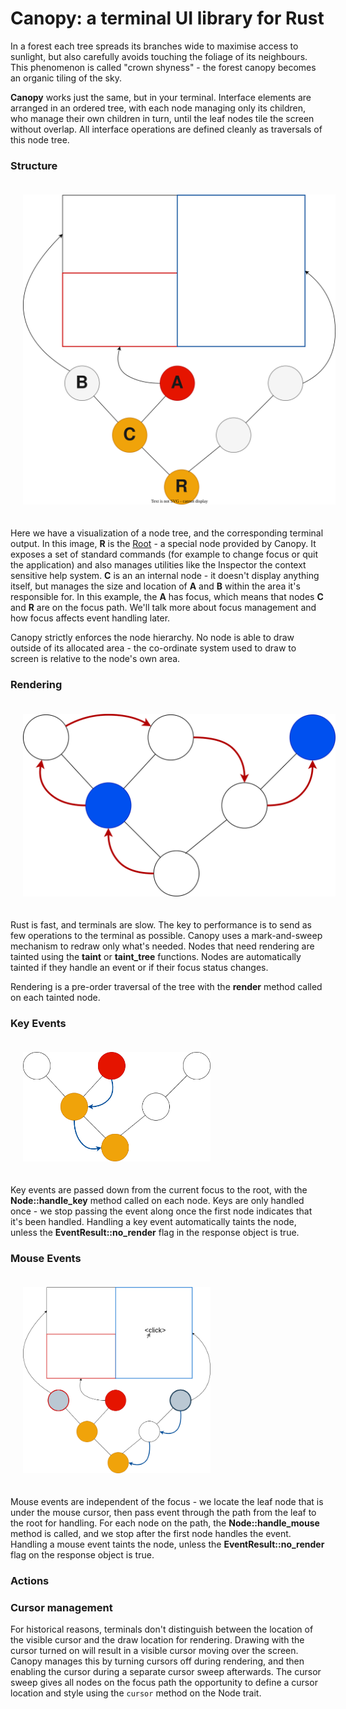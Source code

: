 
# Canopy: a terminal UI library for Rust

In a forest each tree spreads its branches wide to maximise access to sunlight, but also carefully avoids touching the
foliage of its neighbours. This phenomenon is called "crown shyness" - the forest canopy becomes an organic tiling of
the sky.

**Canopy** works just the same, but in your terminal. Interface elements are arranged in an ordered tree, with each node
managing only its children, who manage their own children in turn, until the leaf nodes tile the screen without overlap.
All interface operations are defined cleanly as traversals of this node tree.

### Structure

<center>
    <img width=500px style="padding: 20px;" src="assets/layout.svg">
</center>

Here we have a visualization of a node tree, and the corresponding terminal output. In this image, **R** is the
[Root](doc/canopy/struct.Root.html) - a special node provided by Canopy. It exposes a set of standard commands (for
example to change focus or quit the application) and also manages utilities like the Inspector the context sensitive
help system. **C** is an an internal node - it doesn't display anything itself, but manages the size and location of
**A** and **B** within the area it's responsible for. In this example, the **A** has focus, which means that nodes **C**
and **R** are on the focus path. We'll talk more about focus management and how focus affects event handling later.

Canopy strictly enforces the node hierarchy. No node is able to draw outside of its allocated area - the co-ordinate
system used to draw to screen is relative to the node's own area.


### Rendering

<img width=500px style="padding: 20px;" src="assets/rendering.svg">

Rust is fast, and terminals are slow. The key to performance is to send as few
operations to the terminal as possible. Canopy uses a mark-and-sweep mechanism
to redraw only what's needed. Nodes that need rendering are tainted using the
**taint** or **taint_tree** functions. Nodes are automatically tainted if they
handle an event or if their focus status changes.

Rendering is a pre-order traversal of the tree with the **render** method called
on each tainted node.



### Key Events

<img width=300 style="padding: 20px;" src="assets/keyevent.png">

Key events are passed down from the current focus to the root, with the
**Node::handle_key** method called on each node. Keys are only handled once - we
stop passing the event along once the first node indicates that it's been
handled. Handling a key event automatically taints the node, unless the
**EventResult::no_render** flag in the response object is true.


### Mouse Events

<img width=300 style="padding: 20px;" src="assets/mouseevent.png">

Mouse events are independent of the focus - we locate the leaf node that is
under the mouse cursor, then pass event through the path from the leaf to the
root for handling. For each node on the path, the **Node::handle_mouse** method
is called, and we stop after the first node handles the event. Handling a mouse
event taints the node, unless the **EventResult::no_render** flag on the
response object is true.



### Actions



### Cursor management

For historical reasons, terminals don't distinguish between the location of the
visible cursor and the draw location for rendering. Drawing with the cursor
turned on will result in a visible cursor moving over the screen. Canopy manages
this by turning cursors off during rendering, and then enabling the cursor
during a separate cursor sweep afterwards. The cursor sweep gives all nodes on
the focus path the opportunity to define a cursor location and style using the
`cursor` method on the Node trait.